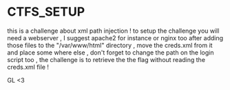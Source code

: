# CTFS_SETUP
this is a challenge about xml path injection !
to setup the challenge you will need a webserver , I suggest apache2 for instance or nginx too 
after adding those files to the "/var/www/html" directory , move the creds.xml from it and place some where else , don't forget to change the path on the login script too , the challenge is to retrieve the the flag without reading the creds.xml file !


GL <3

